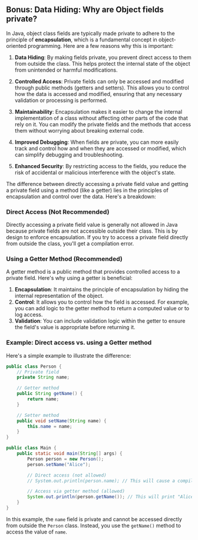 
## Bonus: Data Hiding: Why are Object fields private?
In Java, object class fields are typically made private to adhere to the principle of **encapsulation**, which is a fundamental concept in object-oriented programming. Here are a few reasons why this is important:

1. **Data Hiding**: By making fields private, you prevent direct access to them from outside the class. This helps protect the internal state of the object from unintended or harmful modifications.
    
2. **Controlled Access**: Private fields can only be accessed and modified through public methods (getters and setters). This allows you to control how the data is accessed and modified, ensuring that any necessary validation or processing is performed.
    
3. **Maintainability**: Encapsulation makes it easier to change the internal implementation of a class without affecting other parts of the code that rely on it. You can modify the private fields and the methods that access them without worrying about breaking external code.
    
4. **Improved Debugging**: When fields are private, you can more easily track and control how and when they are accessed or modified, which can simplify debugging and troubleshooting.
    
5. **Enhanced Security**: By restricting access to the fields, you reduce the risk of accidental or malicious interference with the object's state.

The difference between directly accessing a private field value and getting a private field using a method (like a getter) lies in the principles of encapsulation and control over the data. Here's a breakdown:

### Direct Access (Not Recommended)

Directly accessing a private field value is generally not allowed in Java because private fields are not accessible outside their class. This is by design to enforce encapsulation. If you try to access a private field directly from outside the class, you'll get a compilation error.

### Using a Getter Method (Recommended)

A getter method is a public method that provides controlled access to a private field. Here's why using a getter is beneficial:

1. **Encapsulation**: It maintains the principle of encapsulation by hiding the internal representation of the object.
2. **Control**: It allows you to control how the field is accessed. For example, you can add logic to the getter method to return a computed value or to log access.
3. **Validation**: You can include validation logic within the getter to ensure the field's value is appropriate before returning it.
### Example: Direct access vs. using a Getter method

Here's a simple example to illustrate the difference:

```java
public class Person {
    // Private field
    private String name;

    // Getter method
    public String getName() {
        return name;
    }

    // Setter method
    public void setName(String name) {
        this.name = name;
    }
}

public class Main {
    public static void main(String[] args) {
        Person person = new Person();
        person.setName("Alice");

        // Direct access (not allowed)
        // System.out.println(person.name); // This will cause a compilation error

        // Access via getter method (allowed)
        System.out.println(person.getName()); // This will print "Alice"
    }
}
```

In this example, the `name` field is private and cannot be accessed directly from outside the `Person` class. Instead, you use the `getName()` method to access the value of `name`.
